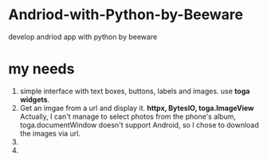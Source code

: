 # Andriod-with-Python-by-Beeware
develop andriod app with python by beeware 

# my needs
1. simple interface with text boxes, buttons, labels and images. use **toga widgets**.
2. Get an imgae from a url and display it. **httpx, BytesIO, toga.ImageView**
Actually, I can't manage to select photos from the phone's album, toga.documentWindow doesn't support Android, so I chose to download the images via url.
4. 
5. 
